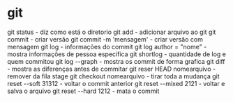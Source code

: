 # git

git status						      - diz como está o diretorio
git add 						        - adicionar arquivo ao git
git commit  					      - criar versão 
git commit -m 'mensagem'		- criar versão com mensagem
git log 						        - informações do commit
git log author = "nome"			- mostra informações de pessoa especifica
git shortlog 					      - quantidade de log e quem commitou
git log --graph					    - mostra os commit de forma grafica
git diff 						        - mostra as diferenças antes de commitar
git reser HEAD nomearquivo	- remover da fila stage
git checkout nomearquivo 		- tirar toda a mudança
git reset --soft 31312			- voltar o commit anterior
git reset --mixed	2121		  - voltar e salva o arquivo
git reset  --hard 1212			- mata o commit 
